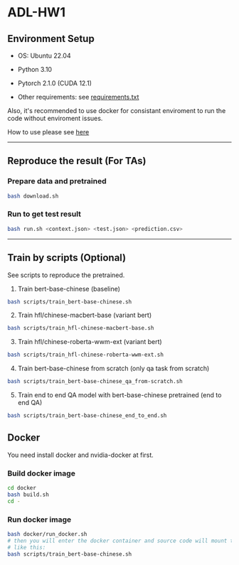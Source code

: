 # ADL-HW1

## Environment Setup

- OS: Ubuntu 22.04

- Python 3.10

- Pytorch 2.1.0 (CUDA 12.1)

- Other requirements: see [requirements.txt](docker/requirements.txt)

Also, it's recommended to use docker for consistant enviroment to run the code without enviroment issues.

How to use please see [here](#docker)

---

## Reproduce the result (For TAs)

### Prepare data and pretrained

```bash
bash download.sh
```

### Run to get test result

```bash
bash run.sh <context.json> <test.json> <prediction.csv>
```

---

## Train by scripts (Optional)

See scripts to reproduce the pretrained.

1. Train bert-base-chinese (baseline)

```bash
bash scripts/train_bert-base-chinese.sh
```

2. Train hfl/chinese-macbert-base (variant bert)

```bash
bash scripts/train_hfl-chinese-macbert-base.sh
```

3. Train hfl/chinese-roberta-wwm-ext (variant bert)

```bash
bash scripts/train_hfl-chinese-roberta-wwm-ext.sh
```

4. Train bert-base-chinese from scratch (only qa task from scratch)

```bash
bash scripts/train_bert-base-chinese_qa_from-scratch.sh
```

5. Train end to end QA model with bert-base-chinese pretrained (end to end QA)

```bash
bash scripts/train_bert-base-chinese_end_to_end.sh
```

## Docker

You need install docker and nvidia-docker at first.

### Build docker image

```bash
cd docker
bash build.sh
cd -
```

### Run docker image

```bash
bash docker/run_docker.sh
# then you will enter the docker container and source code will mount to /code you can run scripts directly.
# like this:
bash scripts/train_bert-base-chinese.sh
```
